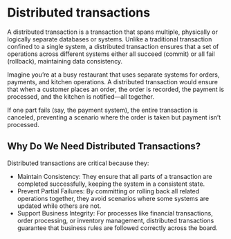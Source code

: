 # Distributed transactions

A distributed transaction is a transaction that spans multiple, physically or logically separate databases or systems. Unlike a traditional transaction confined to a single system, a distributed transaction ensures that a set of operations across different systems either all succeed (commit) or all fail (rollback), maintaining data consistency.

Imagine you’re at a busy restaurant that uses separate systems for orders, payments, and kitchen operations. A distributed transaction would ensure that when a customer places an order, the order is recorded, the payment is processed, and the kitchen is notified—all together.

If one part fails (say, the payment system), the entire transaction is canceled, preventing a scenario where the order is taken but payment isn’t processed.

## Why Do We Need Distributed Transactions?

Distributed transactions are critical because they:

- Maintain Consistency: They ensure that all parts of a transaction are completed successfully, keeping the system in a consistent state.
- Prevent Partial Failures: By committing or rolling back all related operations together, they avoid scenarios where some systems are updated while others are not.
- Support Business Integrity: For processes like financial transactions, order processing, or inventory management, distributed transactions guarantee that business rules are followed correctly across the board.

